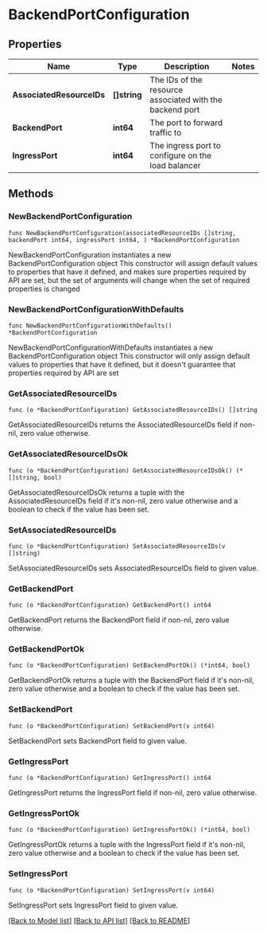 # BackendPortConfiguration

## Properties

Name | Type | Description | Notes
------------ | ------------- | ------------- | -------------
**AssociatedResourceIDs** | **[]string** | The IDs of the resource associated with the backend port | 
**BackendPort** | **int64** | The port to forward traffic to | 
**IngressPort** | **int64** | The ingress port to configure on the load balancer | 

## Methods

### NewBackendPortConfiguration

`func NewBackendPortConfiguration(associatedResourceIDs []string, backendPort int64, ingressPort int64, ) *BackendPortConfiguration`

NewBackendPortConfiguration instantiates a new BackendPortConfiguration object
This constructor will assign default values to properties that have it defined,
and makes sure properties required by API are set, but the set of arguments
will change when the set of required properties is changed

### NewBackendPortConfigurationWithDefaults

`func NewBackendPortConfigurationWithDefaults() *BackendPortConfiguration`

NewBackendPortConfigurationWithDefaults instantiates a new BackendPortConfiguration object
This constructor will only assign default values to properties that have it defined,
but it doesn't guarantee that properties required by API are set

### GetAssociatedResourceIDs

`func (o *BackendPortConfiguration) GetAssociatedResourceIDs() []string`

GetAssociatedResourceIDs returns the AssociatedResourceIDs field if non-nil, zero value otherwise.

### GetAssociatedResourceIDsOk

`func (o *BackendPortConfiguration) GetAssociatedResourceIDsOk() (*[]string, bool)`

GetAssociatedResourceIDsOk returns a tuple with the AssociatedResourceIDs field if it's non-nil, zero value otherwise
and a boolean to check if the value has been set.

### SetAssociatedResourceIDs

`func (o *BackendPortConfiguration) SetAssociatedResourceIDs(v []string)`

SetAssociatedResourceIDs sets AssociatedResourceIDs field to given value.


### GetBackendPort

`func (o *BackendPortConfiguration) GetBackendPort() int64`

GetBackendPort returns the BackendPort field if non-nil, zero value otherwise.

### GetBackendPortOk

`func (o *BackendPortConfiguration) GetBackendPortOk() (*int64, bool)`

GetBackendPortOk returns a tuple with the BackendPort field if it's non-nil, zero value otherwise
and a boolean to check if the value has been set.

### SetBackendPort

`func (o *BackendPortConfiguration) SetBackendPort(v int64)`

SetBackendPort sets BackendPort field to given value.


### GetIngressPort

`func (o *BackendPortConfiguration) GetIngressPort() int64`

GetIngressPort returns the IngressPort field if non-nil, zero value otherwise.

### GetIngressPortOk

`func (o *BackendPortConfiguration) GetIngressPortOk() (*int64, bool)`

GetIngressPortOk returns a tuple with the IngressPort field if it's non-nil, zero value otherwise
and a boolean to check if the value has been set.

### SetIngressPort

`func (o *BackendPortConfiguration) SetIngressPort(v int64)`

SetIngressPort sets IngressPort field to given value.



[[Back to Model list]](../README.md#documentation-for-models) [[Back to API list]](../README.md#documentation-for-api-endpoints) [[Back to README]](../README.md)


